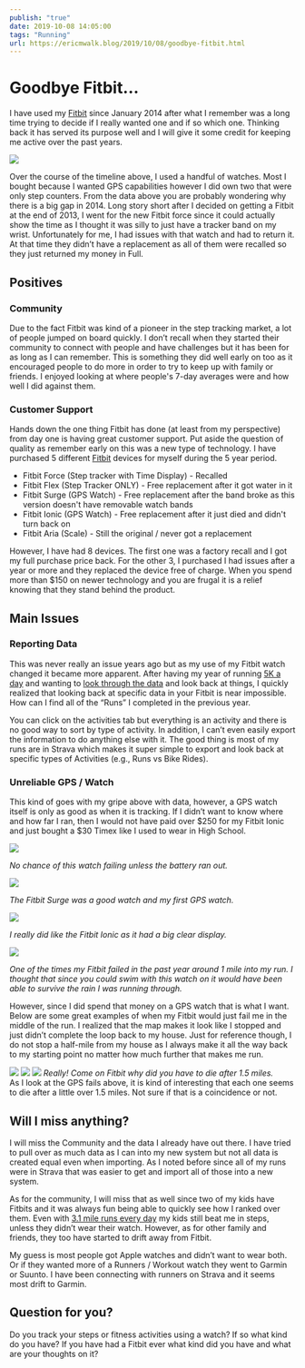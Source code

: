 ```yaml
---
publish: "true"
date: 2019-10-08 14:05:00
tags: "Running"
url: https://ericmwalk.blog/2019/10/08/goodbye-fitbit.html
---
```


# Goodbye Fitbit…

I have used my <a href="https://www.fitbit.com/">Fitbit</a> since January 2014 after what I remember was a long time trying to decide if I really wanted one and if so which one. Thinking back it has served its purpose well and I will give it some credit for keeping me active over the past years.

![](https://ericmwalk.blog/uploads/2021/fbb67d0c2e.jpg)

Over the course of the timeline above, I used a handful of watches. Most I bought because I wanted GPS capabilities however I did own two that were only step counters. From the data above you are probably wondering why there is a big gap in 2014. Long story short after I decided on getting a Fitbit at the end of 2013, I went for the new Fitbit force since it could actually show the time as I thought it was silly to just have a tracker band on my wrist. Unfortunately for me, I had issues with that watch and had to return it. At that time they didn’t have a replacement as all of them were recalled so they just returned my money in Full.

## Positives

### Community
Due to the fact Fitbit was kind of a pioneer in the step tracking market, a lot of people jumped on board quickly. I don’t recall when they started their community to connect with people and have challenges but it has been for as long as I can remember. This is something they did well early on too as it encouraged people to do more in order to try to keep up with family or friends. I enjoyed looking at where people's 7-day averages were and how well I did against them.

### Customer Support
Hands down the one thing Fitbit has done (at least from my perspective) from day one is having great customer support. Put aside the question of quality as remember early on this was a new type of technology. I have purchased 5 different <a href="https://en.wikipedia.org/wiki/List_of_Fitbit_products">Fitbit</a> devices for myself during the 5 year period.

* Fitbit Force (Step tracker with Time Display) - Recalled
* Fitbit Flex (Step Tracker ONLY) - Free replacement after it got water in it
* Fitbit Surge (GPS Watch) - Free replacement after the band broke as this version doesn't have removable watch bands
* Fitbit Ionic (GPS Watch) - Free replacement after it just died and didn't turn back on
* Fitbit Aria (Scale) - Still the original / never got a replacement


However, I have had 8 devices. The first one was a factory recall and I got my full purchase price back. For the other 3, I purchased I had issues after a year or more and they replaced the device free of charge. When you spend more than $150 on newer technology and you are frugal it is a relief knowing that they stand behind the product.

## Main Issues

### Reporting Data
This was never really an issue years ago but as my use of my Fitbit watch changed it became more apparent. After having my year of running <a href="https://ericmwalk.blog/2019/09/k-a-day.html">5K a day</a> and wanting to <a href="https://ericmwalk.blog/2019/10/03/k-a-day.html">look through the data</a> and look back at things, I quickly realized that looking back at specific data in your Fitbit is near impossible. How can I find all of the “Runs” I completed in the previous year.

You can click on the activities tab but everything is an activity and there is no good way to sort by type of activity. In addition, I can’t even easily export the information to do anything else with it. The good thing is most of my runs are in Strava which makes it super simple to export and look back at specific types of Activities (e.g., Runs vs Bike Rides).

### Unreliable GPS / Watch
This kind of goes with my gripe above with data, however, a GPS watch itself is only as good as when it is tracking. If I didn’t want to know where and how far I ran, then I would not have paid over $250 for my Fitbit Ionic and just bought a $30 Timex like I used to wear in High School.

![](https://ericmwalk.blog/uploads/2021/37d0dcb693.jpg)

*No chance of this watch failing unless the battery ran out.*

![](https://ericmwalk.blog/uploads/2021/e46fe50e47.jpg)

*The Fitbit Surge was a good watch and my first GPS watch.*

![](https://ericmwalk.blog/uploads/2021/7e951ca156.jpg)

*I really did like the Fitbit Ionic as it had a big clear display.*

![](https://ericmwalk.blog/uploads/2021/1b6b9e75a3.jpg)

*One of the times my Fitbit failed in the past year around 1 mile into my run. I thought that since you could swim with this watch on it would have been able to survive the rain I was running through.*

However, since I did spend that money on a GPS watch that is what I want. Below are some great examples of when my Fitbit would just fail me in the middle of the run. I realized that the map makes it look like I stopped and just didn’t complete the loop back to my house. Just for reference though, I do not stop a half-mile from my house as I always make it all the way back to my starting point no matter how much further that makes me run.

![](https://ericmwalk.blog/uploads/2021/577c3c3f6e.jpg)
![](https://ericmwalk.blog/uploads/2021/cac02f51c1.jpg)
![](https://ericmwalk.blog/uploads/2021/24d9581a52.jpg)
*Really! Come on Fitbit why did you have to die after 1.5 miles.*
<br>
As I look at the GPS fails above, it is kind of interesting that each one seems to die after a little over 1.5 miles. Not sure if that is a coincidence or not.

## Will I miss anything?
I will miss the Community and the data I already have out there. I have tried to pull over as much data as I can into my new system but not all data is created equal even when importing. As I noted before since all of my runs were in Strava that was easier to get and import all of those into a new system.

As for the community, I will miss that as well since two of my kids have Fitbits and it was always fun being able to quickly see how I ranked over them. Even with <a href="https://ericmwalk.blog/2019/09/k-a-day/">3.1 mile runs every day</a> my kids still beat me in steps, unless they didn’t wear their watch. However, as for other family and friends, they too have started to drift away from Fitbit.

My guess is most people got Apple watches and didn’t want to wear both. Or if they wanted more of a Runners / Workout watch they went to Garmin or Suunto. I have been connecting with runners on Strava and it seems most drift to Garmin.

## Question for you?
Do you track your steps or fitness activities using a watch? If so what kind do you have? If you have had a Fitbit ever what kind did you have and what are your thoughts on it?
